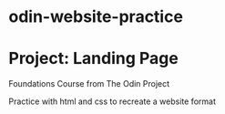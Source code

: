 # odin-website-practice

# Project: Landing Page
Foundations Course from The Odin Project

Practice with html and css to recreate a website format